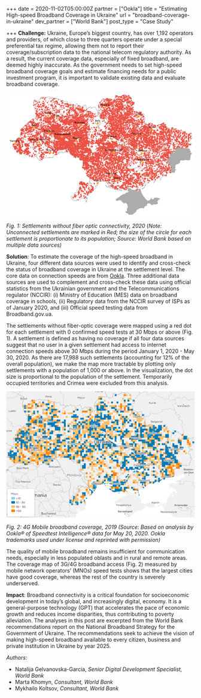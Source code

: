 +++
date = 2020-11-02T05:00:00Z
partner = ["Ookla"]
title = "Estimating High-speed Broadband Coverage in Ukraine"
url = "broadband-coverage-in-ukraine"
dev_partner = ["World Bank"]
post_type = "Case Study"

+++
**Challenge:** Ukraine, Europe’s biggest country, has over 1,192 operators and providers, of which close to three quarters operate under a special preferential tax regime, allowing them not to report their coverage/subscription data to the national telecom regulatory authority. As a result, the current coverage data, especially of fixed broadband, are deemed highly inaccurate. As the government needs to set high-speed broadband coverage goals and estimate financing needs for a public investment program, it is important to validate existing data and evaluate broadband coverage.

![](/fiber-optic-connectivity.png)

_Fig. 1: Settlements without fiber optic connectivity, 2020_ (_Note: Unconnected settlements are marked in Red; the size of the circle for each settlement is proportionate to its population; Source: World Bank based on multiple data sources)_

**Solution**: To estimate the coverage of the high-speed broadband in Ukraine, four different data sources were used to identify and cross-check the status of broadband coverage in Ukraine at the settlement level. The core data on connection speeds are from [Ookla](https://www.speedtest.net/). Three additional data sources are used to complement and cross-check these data using official statistics from the Ukrainian government and the Telecommunications regulator (NCCIR): (i) Ministry of Education (MES) data on broadband coverage in schools, (ii) Regulatory data from the NCCIR survey of ISPs as of January 2020, and (iii) Official speed testing data from Broadband.gov.ua.

The settlements without fiber-optic coverage were mapped using a red dot for each settlement with 0 confirmed speed tests at 30 Mbps or above (Fig. 1). A settlement is defined as having no coverage if all four data sources suggest that no user in a given settlement had access to internet connection speeds above 30 Mbps during the period January 1, 2020 - May 30, 2020. As there are 17,988 such settlements (accounting for 12% of the overall population), we make the map more tractable by plotting only settlements with a population of 1,000 or above. In the visualization, the dot size is proportional to the population of the settlement. Temporarily occupied territories and Crimea were excluded from this analysis.

![](/ukraine-mobile-coverage.png)

_Fig. 2: 4G Mobile broadband coverage, 2019 (Source_: _Based on analysis by Ookla® of Speedtest Intelligence® data for May 20, 2020. Ookla trademarks used under license and reprinted with permission)_

The quality of mobile broadband remains insufficient for communication needs, especially in less populated oblasts and in rural and remote areas. The coverage map of 3G/4G broadband access (Fig. 2) measured by mobile network operators’ (MNOs) speed tests shows that the largest cities have good coverage, whereas the rest of the country is severely underserved.

**Impact**: Broadband connectivity is a critical foundation for socioeconomic development in today’s global, and increasingly digital, economy. It is a general-purpose technology (GPT) that accelerates the pace of economic growth and reduces income disparities, thus contributing to poverty alleviation. The analyses in this post are excerpted from the World Bank recommendations report on the National Broadband Strategy for the Government of Ukraine. The recommendations seek to achieve the vision of making high-speed broadband available to every citizen, business and private institution in Ukraine by year 2025.

_Authors:_

* Natalija Gelvanovska-Garcia, _Senior Digital Development Specialist, World Bank_
* Marta Khomyn, _Consultant, World Bank_
* Mykhailo Koltsov, _Consultant, World Bank_
